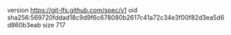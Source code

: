 version https://git-lfs.github.com/spec/v1
oid sha256:569720fddad18c9d9f6c678080b2617c41a72c34e3f00f82d3ea5d6d860b3eab
size 717
